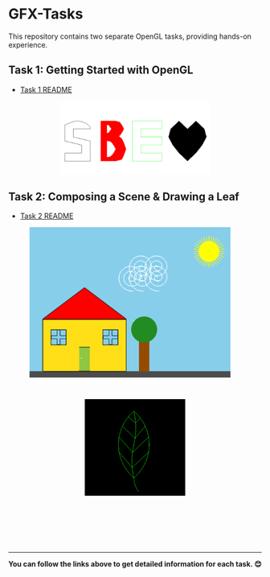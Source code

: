 # GFX-Tasks

This repository contains two separate OpenGL tasks, providing hands-on experience.

## Task 1: Getting Started with OpenGL
- [Task 1 README](task-1/README.md)

<div align="center">
  <img src="https://github.com/Zoz-HF/GFX-Tasks/blob/main/task-1/img/output.png?raw=true" alt="System and biomedical engineering" width="300">
</div>

## Task 2: Composing a Scene & Drawing a Leaf
- [Task 2 README](task-2/README.md)

<div align="center">
  <div style="display: inline-block; margin-right: 20px;">
    <img src="https://github.com/Zoz-HF/GFX-Tasks/blob/main/task-2/img/Home_Scene.png?raw=true" alt="System and biomedical engineering" width="400">
  </div>
  <div style="display: inline-block; height: 250px; margin: 40px;">
    <img src="https://github.com/Zoz-HF/GFX-Tasks/blob/main/task-2/img/Screenshot%202023-11-02%20190151.png?raw=true" alt="System and biomedical engineering" width="200";style="height: 200px; margin: 40px;">
  </div>
</div>


---

**You can follow the links above to get detailed information for each task. 😊**
